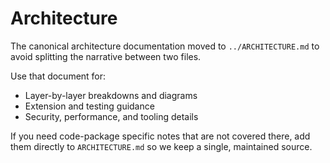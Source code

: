 # Architecture

The canonical architecture documentation moved to `../ARCHITECTURE.md` to avoid splitting the narrative between two files.

Use that document for:
- Layer-by-layer breakdowns and diagrams
- Extension and testing guidance
- Security, performance, and tooling details

If you need code-package specific notes that are not covered there, add them directly to `ARCHITECTURE.md` so we keep a single, maintained source.
